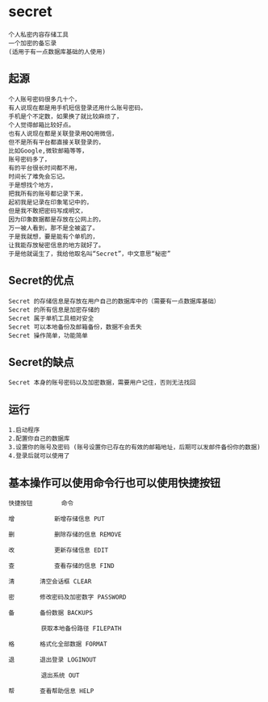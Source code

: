 # secret
	个人私密内容存储工具
	一个加密的备忘录 
	(适用于有一点数据库基础的人使用) 

## 起源 
	个人账号密码很多几十个， 
	有人说现在都是用手机短信登录还用什么账号密码，
	手机是个不定数，如果换了就比较麻烦了， 
	个人觉得邮箱比较好点。 
	也有人说现在都是关联登录用QQ用微信， 
	但不是所有平台都直接关联登录的， 
	比如Google,微软邮箱等等， 
	账号密码多了， 
	有的平台很长时间都不用， 
	时间长了难免会忘记。
	于是想找个地方，
	把我所有的账号都记录下来，
	起初我是记录在印象笔记中的， 
	但是我不敢把密码写成明文，
	因为印象数据都是存放在公网上的， 
	万一被人看到，那不是全被盗了。
	于是我就想，要是能有个单机的，
	让我能存放秘密信息的地方就好了。
	于是他就诞生了，我给他取名叫“Secret”，中文意思“秘密”

## Secret的优点 
	Secret 的存储信息是存放在用户自己的数据库中的（需要有一点数据库基础） 
	Secret 的所有信息是加密存储的 
	Secret 属于单机工具相对安全 
	Secret 可以本地备份及邮箱备份，数据不会丢失 
	Secret 操作简单，功能简单 

## Secret的缺点 
	Secret 本身的账号密码以及加密数据，需要用户记住，否则无法找回 
	
## 运行 
	1.启动程序 
	2.配置你自己的数据库 
	3.设置你的账号及密码 (账号设置你已存在的有效的邮箱地址，后期可以发邮件备份你的数据)
	4.登录后就可以使用了 
	
## 基本操作可以使用命令行也可以使用快捷按钮<br> 
	快捷按钮   		命令                                        

	增        	新增存储信息 PUT              						 				

	删        	删除存储的信息 REMOVE         			 
	
	改        	更新存储信息 EDIT             						 	

	查         	查看存储的信息 FIND           						 	

	清		清空会话框 CLEAR              						 

	密		修改密码及加密数字 PASSWORD                  

	备		备份数据 BACKUPS                                     

			 获取本地备份路径 FILEPATH				 

	格		格式化全部数据 FORMAT          				 

	退		退出登录 LOGINOUT             					 

			 退出系统 OUT

	帮		查看帮助信息 HELP              					 

	

